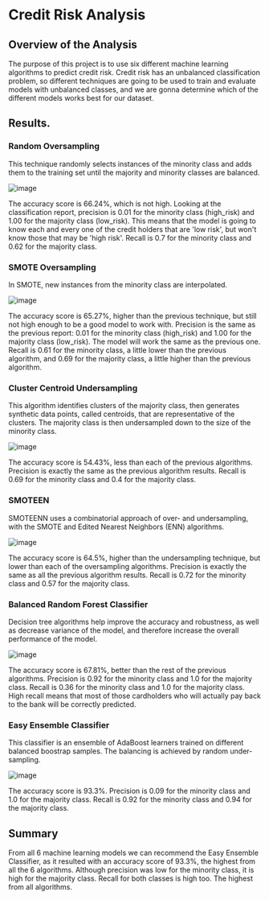 # Credit Risk Analysis

## Overview of the Analysis
The purpose of this project is to use six different machine learning algorithms to predict credit risk. Credit risk has an unbalanced classification problem, so different techniques are going to be used to train and evaluate models with unbalanced classes, and we are gonna determine which of the different models works best for our dataset. 
## Results. 

### Random Oversampling
This technique randomly selects instances of the minority class and adds them to the training set until the majority and minority classes are balanced.

![image](https://user-images.githubusercontent.com/104812189/199358557-ac5edd59-b36f-4d65-bf5f-8ca05336ad99.png)

The accuracy score is 66.24%, which is not high. Looking at the classification report, precision is 0.01 for the minority class (high_risk) and 1.00 for the majority class (low_risk). This means that the model is going to know each and every one of the credit holders that are 'low risk', but won't know those that may be 'high risk'. Recall is 0.7 for the minority class and 0.62 for the majority class.

### SMOTE Oversampling
In SMOTE, new instances from the minority class are interpolated. 

![image](https://user-images.githubusercontent.com/104812189/199358738-23b44a26-4f60-42d4-9f20-e996aba287da.png)

The accuracy score is 65.27%, higher than the previous technique, but still not high enough to be a good model to work with. Precision is the same as the previous report: 0.01 for the minority class (high_risk) and 1.00 for the majority class (low_risk). The model will work the same as the previous one. Recall is 0.61 for the minority class, a little lower than the previous algorithm, and 0.69 for the majority class, a little higher than the previous algorithm. 

### Cluster Centroid Undersampling
This algorithm identifies clusters of the majority class, then generates synthetic data points, called centroids, that are representative of the clusters. The majority class is then undersampled down to the size of the minority class.

![image](https://user-images.githubusercontent.com/104812189/199360968-a6829ad9-d1b9-438d-b3e8-85d8a599790f.png)

The accuracy score is 54.43%, less than each of the previous algorithms. Precision is exactly the same as the previous algorithm results. Recall is 0.69 for the minority class and 0.4 for the majority class. 

### SMOTEEN 
SMOTEENN uses a combinatorial approach of over- and undersampling, with the SMOTE and Edited Nearest Neighbors (ENN) algorithms. 

![image](https://user-images.githubusercontent.com/104812189/199361610-5073e093-9ef1-4448-8b45-2512d6e95ee9.png)

The accuracy score is 64.5%, higher than the undersampling technique, but lower than each of the oversampling algorithms.  Precision is exactly the same as all the previous algorithm results. Recall is 0.72 for the minority class and 0.57 for the majority class. 

### Balanced Random Forest Classifier
Decision tree algorithms help improve the accuracy and robustness, as well as decrease variance of the model, and therefore increase the overall performance of the model. 

![image](https://user-images.githubusercontent.com/104812189/199364232-c186871f-4280-4de2-8a2a-1d31dba483f5.png)

The accuracy score is 67.81%, better than the rest of the previous algorithms. Precision is 0.92 for the minority class and 1.0 for the majority class. Recall is 0.36 for the minority class and 1.0 for the majority class. High recall means that most of those cardholders who will actually pay back to the bank will be correctly predicted. 

### Easy Ensemble Classifier
This classifier is an ensemble of AdaBoost learners trained on different balanced boostrap samples. The balancing is achieved by random under-sampling.

![image](https://user-images.githubusercontent.com/104812189/199365084-a64de524-cfde-4838-888b-57e0d9306bad.png)

The accuracy score is 93.3%. Precision is 0.09 for the minority class and 1.0 for the majority class. Recall is 0.92 for the minority class and 0.94 for the majority class. 

## Summary
From all 6 machine learning models we can recommend the Easy Ensemble Classifier, as it resulted with an accuracy score of 93.3%, the highest from all the 6 algorithms. Although precision was low for the minority class, it is high for the majority class. Recall for both classes is high too. The highest from all algorithms. 
